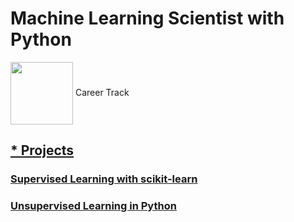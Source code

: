 # Machine Learning Scientist with Python
<img src="https://skillspot.co/wp-content/uploads/2021/02/Datacamp-Review-Logo.png" width="100" align="center"/> Career Track

## [* Projects](https://github.com/irinamarton/Machine-Learning-Scientist-with-Python/tree/main/Projects/Comparing%20Cosmetics%20by%20Ingredients)

### [Supervised Learning with scikit-learn](https://github.com/irinamarton/Machine-Learning-Scientist-with-Python/blob/main/Supervised_Learning_with_scikit_learn.ipynb)

### [Unsupervised Learning in Python](https://github.com/irinamarton/Machine-Learning-Scientist-with-Python/blob/main/Unsupervised_Learning_in_Python.ipynb)
